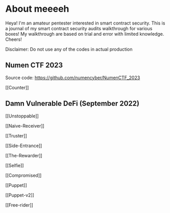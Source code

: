 # About meeeeh

Heya! I'm an amateur pentester interested in smart contract security. This is a journal of my smart contract security audits walkthrough for various boxes! My walkthrough are based on trial and error with limited knowledge. Cheers! 

Disclaimer: Do not use any of the codes in actual production

## Numen CTF 2023
Source code: https://github.com/numencyber/NumenCTF_2023

[[Counter]]


## Damn Vulnerable DeFi (September 2022)

[[Unstoppable]]

[[Naive-Receiver]]

[[Truster]]

[[Side-Entrance]]

[[The-Rewarder]]

[[Selfie]]

[[Compromised]]

[[Puppet]]

[[Puppet-v2]]

[[Free-rider]]

